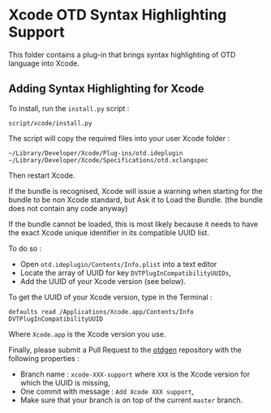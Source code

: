 # Xcode OTD Syntax Highlighting Support

This folder contains a plug-in that brings syntax highlighting of OTD language into Xcode.

## Adding Syntax Highlighting for Xcode

To install, run the `install.py` script :

```
script/xcode/install.py
```

The script will copy the required files into your user Xcode folder :

```
~/Library/Developer/Xcode/Plug-ins/otd.ideplugin
~/Library/Developer/Xcode/Specifications/otd.xclangspec
```

Then restart Xcode.

If the bundle is recognised, Xcode will issue a warning when starting for the bundle to be non Xcode standard, but Ask it to Load the Bundle. (the bundle does not contain any code anyway)

If the bundle cannot be loaded, this is most likely because it needs to have the exact Xcode unique identifier in its compatible UUID list.

To do so :

- Open `otd.ideplugin/Contents/Info.plist` into a text editor
- Locate the array of UUID for key `DVTPlugInCompatibilityUUIDs`,
- Add the UUID of your Xcode version (see below).

To get the UUID of your Xcode version, type in the Terminal :

```
defaults read /Applications/Xcode.app/Contents/Info DVTPlugInCompatibilityUUID
```

Where `Xcode.app` is the Xcode version you use.

Finally, please submit a Pull Request to the [otdgen](https://github.com/ohmtech/otdgen) repository with the following properties :

- Branch name : `xcode-XXX-support` where `XXX` is the Xcode version for which the UUID is missing,
- One commit with message : `Add Xcode XXX support`,
- Make sure that your branch is on top of the current `master` branch.
